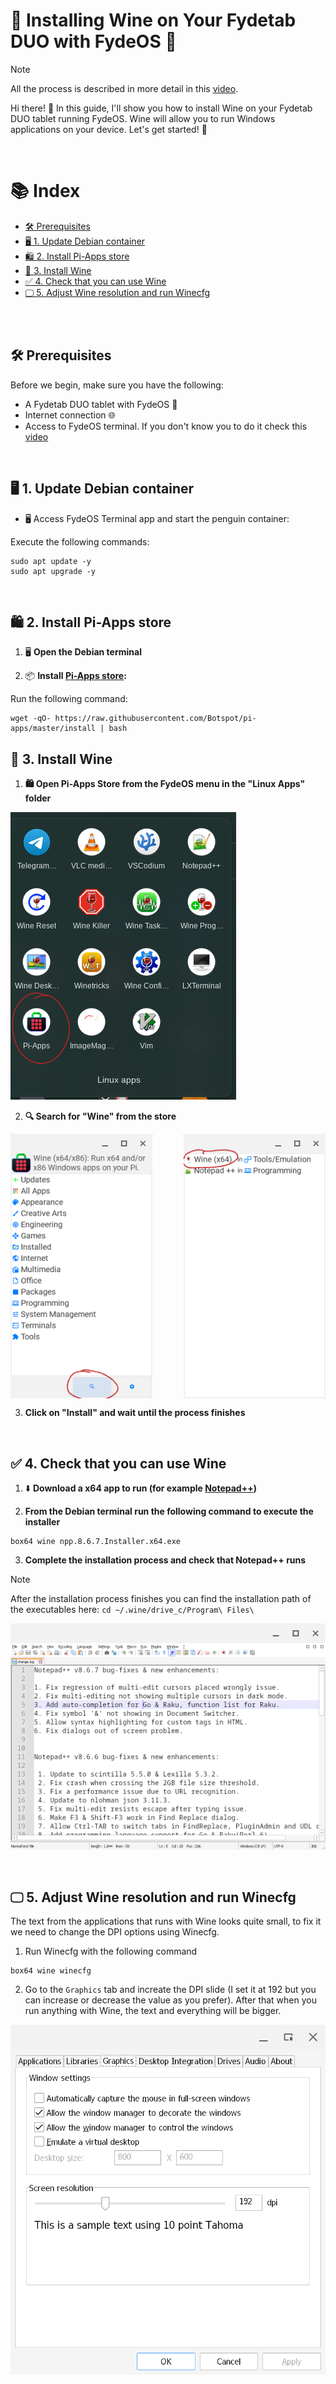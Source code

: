 # 🍷 Installing Wine on Your Fydetab DUO with FydeOS 🚀

> [!NOTE]  
> All the process is described in more detail in this [video](https://youtu.be/6SiFNZiIPQo?feature=shared).

Hi there! 👋 In this guide, I'll show you how to install Wine on your Fydetab DUO tablet running FydeOS. Wine will allow you to run Windows applications on your device. Let's get started! 💪

<br>

# 📚 Index
* [🛠️ Prerequisites](#prerequisites)
* [🖥️ 1. Update Debian container](#step1)
* [🛍️ 2. Install Pi-Apps store](#step2)
* [🍷 3. Install Wine](#step3)
* [✅ 4. Check that you can use Wine](#step4)
* [🖵 5. Adjust Wine resolution and run Winecfg](#step5)


<br>
<br>

## 🛠️ Prerequisites <a name=prerequisites></a>

Before we begin, make sure you have the following:

- A Fydetab DUO tablet with FydeOS 📱
- Internet connection 🌐
- Access to FydeOS terminal. If you don't know you to do it check this [video](https://youtu.be/TnV74KBCk3g?list=PL4worxVHtqXrko2FcWYwot_rdWKLKrtpK&t=442)


<br>

## 🖥️ 1. Update Debian container <a name=step1></a>

* 🖥️ Access FydeOS Terminal app and start the penguin container:

Execute the following commands: 

```
sudo apt update -y
sudo apt upgrade -y
```


<br>

## 🛍️ 2. Install Pi-Apps store <a name=step2></a>

1. 🖥️ **Open the Debian terminal** 

2. 📦 **Install [Pi-Apps store](https://pi-apps.io/):** 

Run the following command:
```
wget -qO- https://raw.githubusercontent.com/Botspot/pi-apps/master/install | bash
```

## 🍷 3. Install Wine <a name=step3></a>

1. **🛍️ Open Pi-Apps Store from the FydeOS menu in the "Linux Apps" folder**

![Pi-Apps Store from the FydeOS menu](/Images/FydeOS/Wine/piapps_from_menu.png)

2. **🔍 Search for "Wine" from the store**

<div style="display: flex; justify-content: space-between;">
  <img src="/Images/FydeOS/Wine/piapps_search.png" alt="image 1" style="width: 45%;"/>
  <img src="/Images/FydeOS/Wine/piapps_wine_install.png" alt="image 2" style="width: 45%;"/>
</div>

3. **Click on "Install" and wait until the process finishes**


<br>

## ✅ 4. Check that you can use Wine <a name=step4></a> 

1. ⬇️ **Download a x64 app to run (for example [Notepad++](https://github.com/notepad-plus-plus/notepad-plus-plus/releases/download/v8.6.7/npp.8.6.7.Installer.x64.exe))**

2. **From the Debian terminal run the following command to execute the installer**
```
box64 wine npp.8.6.7.Installer.x64.exe
```
3. **Complete the installation process and check that Notepad++ runs**

> [!NOTE]  
> After the installation process finishes you can find the installation path of the executables here: `
cd ~/.wine/drive_c/Program\ Files\
`

![](/Images/FydeOS/Wine/notepad_working_small.png)


<br>

## 🖵 5. Adjust Wine resolution and run Winecfg <a name=step5></a> 

The text from the applications that runs with Wine looks quite small, to fix it we need to change the DPI options using Winecfg. 

1. Run Winecfg with the following command
```
box64 wine winecfg
```
2. Go to the `Graphics` tab and increate the DPI slide (I set it at 192 but you can increase or decrease the value as you prefer). After that when you run anything with Wine, the text and everything will be bigger.

![](/Images/FydeOS/Wine/winecfg_graphics.png)


